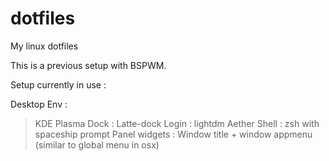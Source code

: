 # dotfiles
My linux dotfiles

This is a previous setup with BSPWM.

Setup currently in use :

Desktop Env :
> KDE Plasma
Dock :
> Latte-dock
Login :
> lightdm Aether
Shell :
> zsh with spaceship prompt
Panel widgets :
> Window title + window appmenu (similar to global menu in osx)
